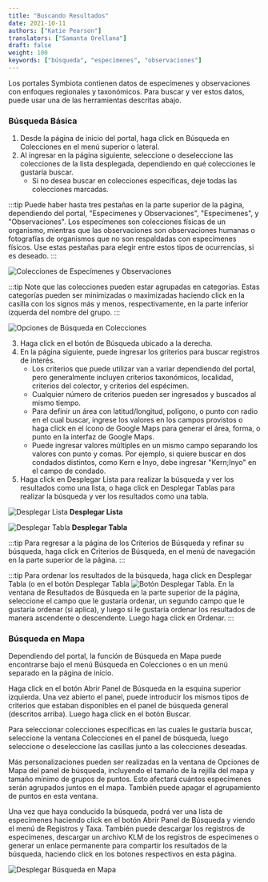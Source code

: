 ```yaml
---
title: "Buscando Resultados"
date: 2021-10-11
authors: ["Katie Pearson"]
translators: ["Samanta Orellana"]
draft: false
weight: 100
keywords: ["búsqueda", "especímenes", "observaciones"]
---
```


Los portales Symbiota contienen datos de especímenes y observaciones con enfoques regionales y taxonómicos. Para buscar y ver estos datos, puede usar una de las herramientas descritas abajo.

### Búsqueda Básica

1. Desde la página de inicio del portal, haga click en Búsqueda en Colecciones en el menú superior o lateral.
2. Al ingresar en la página siguiente, seleccione o deseleccione las colecciones de la lista desplegada, dependiendo en qué colecciones le gustaría buscar.
   - Si no desea buscar en colecciones específicas, deje todas las colecciones marcadas.

:::tip
Puede haber hasta tres pestañas en la parte superior de la página, dependiendo del portal, "Especímenes y Observaciones", "Especímenes", y "Observaciones". Los especímenes son colecciones físicas de un organismo, mientras que las observaciones son observaciones humanas o fotografías de organismos que no son respaldadas con especímenes físicos. Use estas pestañas para elegir entre estos tipos de ocurrencias, si es deseado.
:::

![Colecciones de Especímenes y Observaciones](/img/search2.PNG)

:::tip
Note que las colecciones pueden estar agrupadas en categorías. Estas categorías pueden ser minimizadas o maximizadas haciendo click en la casilla con los signos más y menos, respectivamente, en la parte inferior izquerda del nombre del grupo.
:::

![Opciones de Búsqueda en Colecciones](/img/search1.PNG)

3. Haga click en el botón de Búsqueda ubicado a la derecha.
4. En la página siguiente, puede ingresar los griterios para buscar registros de interés.
   - Los criterios que puede utilizar van a variar dependiendo del portal, pero generalmente incluyen criterios taxonómicos, localidad, criterios del colector, y criterios del espécimen.
   - Cualquier número de criterios pueden ser ingresados y buscados al mismo tiempo.
   - Para definir un área con latitud/longitud, polígono, o punto con radio en el cual buscar, ingrese los valores en los campos provistos o haga click en el ícono de Google Maps para generar el área, forma, o punto en la interfaz de Google Maps.
   - Puede ingresar valores múltiples en un mismo campo separando los valores con punto y comas. Por ejemplo, si quiere buscar en dos condados distintos, como Kern e Inyo, debe ingresar "Kern;Inyo" en el campo de condado.
5. Haga click en Desplegar Lista para realizar la búsqueda y ver los resultados como una lista, o haga click en Desplegar Tablas para realizar la búsqueda y ver los resultados como una tabla.

![Desplegar Lista](/img/search3.PNG)
**Desplegar Lista**

![Desplegar Tabla](/img/search4.PNG)
**Desplegar Tabla**

:::tip
Para regresar a la página de los Criterios de Búsqueda y refinar su búsqueda, haga click en Criterios de Búsqueda, en el menú de navegación en la parte superior de la página.
:::

:::tip
Para ordenar los resultados de la búsqueda, haga click en Desplegar Tabla (o en el botón Desplegar Tabla ![Botón Desplegar Tabla](/img/tabledisplaybutton.PNG). En la ventana de Resultados de Búsqueda en la parte superior de la página, seleccione el campo que le gustaría ordenar, un segundo campo que le gustaría ordenar (si aplica), y luego si le gustaría ordenar los resultados de manera ascendente o descendente. Luego haga click en Ordenar.
:::

### Búsqueda en Mapa

Dependiendo del portal, la función de Búsqueda en Mapa puede encontrarse bajo el menú Búsqueda en Colecciones o en un menú separado en la página de inicio.

Haga click en el botón Abrir Panel de Búsqueda en la esquina superior izquierda. Una vez abierto el panel, puede introducir los mismos tipos de criterios que estaban disponibles en el panel de búsqueda general (descritos arriba). Luego haga click en el botón Buscar.

Para seleccionar colecciones específicas en las cuales le gustaría buscar, seleccione la ventana Colecciones en el panel de búsqueda, luego seleccione o deseleccione las casillas junto a las colecciones deseadas.

Más personalizaciones pueden ser realizadas en la ventana de Opciones de Mapa del panel de búsqueda, incluyendo el tamaño de la rejilla del mapa y tamaño mínimo de grupos de puntos. Esto afectará cuántos especímenes serán agrupados juntos en el mapa. También puede apagar el agrupamiento de puntos en esta ventana.

Una vez que haya conducido la búsqueda, podrá ver una lista de especímenes haciendo click en el botón Abrir Panel de Búsqueda y viendo el menú de Registros y Taxa. También puede descargar los registros de especímenes, descargar un archivo KLM de los registros de especímenes o generar un enlace permanente para compartir los resultados de la búsqueda, haciendo click en los botones respectivos en esta página.

![Desplegar Búsqueda en Mapa](/img/search5.PNG)
